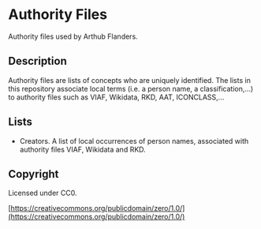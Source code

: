 # Authority Files

Authority files used by Arthub Flanders. 

## Description

Authority files are lists of concepts who are uniquely identified. The lists in this repository associate local terms (i.e. a person name, a classification,...) to authority files such as VIAF, Wikidata, RKD, AAT, ICONCLASS,...

## Lists

* Creators. A list of local occurrences of person names, associated with authority files VIAF, Wikidata and RKD.

## Copyright 

Licensed under CC0.

[https://creativecommons.org/publicdomain/zero/1.0/](https://creativecommons.org/publicdomain/zero/1.0/)